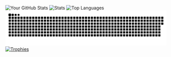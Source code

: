 
![Your GitHub Stats](https://github-readme-stats.vercel.app/api?username=innoxv&show_icons=true&theme=radical) 
![Stats](https://github-readme-stats.vercel.app/api/top-langs?username=innoxv&show_icons=true&locale=en")
 ![Top Languages](https://github-readme-stats.vercel.app/api/top-langs/?username=innoxv&layout=compact&theme=radical) 
![Snake Animation](https://github.com/innoxv/innoxv/blob/main/output/github-contribution-grid-snake-dark.svg)
[![Trophies](https://github-profile-trophy.vercel.app/?username=innoxv&theme=onedark)](https://github.com/ryo-ma/github-profile-trophy)
